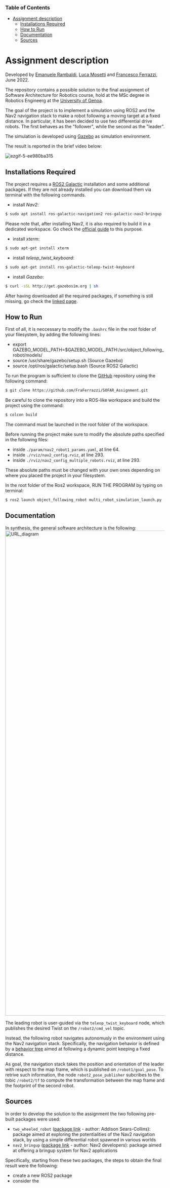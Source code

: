 ### Table of Contents

- [Assignment description](#assignment-description)
  * [Installations Required](#installations-required)
  * [How to Run](#how-to-run)
  * [Documentation](#documentation)
  * [Sources](#sources)

Assignment description
=================

Developed by [Emanuele Rambaldi](https://github.com/LaRambla20), [Luca Mosetti](https://github.com/mose247) and [Francesco Ferrazzi](https://github.com/FraFerrazzi), June 2022.

The repository contains a possible solution to the final assignment of Software Architecture for Robotics course, hold at the MSc degree in Robotics Engineerg at the [University of Genoa](https://unige.it/it/).

The goal of the project is to implement a simulation using ROS2 and the Nav2 navigation stack to make a robot following a moving target at a fixed distance. In particular, it has been decided to use two differential drive robots. The first behaves as the "follower", while the second as the "leader".

The simulation is developed using [Gazebo](https://gazebosim.org/home) as simulation environment.

The result is reported in the brief video below:

![ezgif-5-ee980ba315](https://user-images.githubusercontent.com/91455159/173257879-858cf26b-eed0-4dc6-ab5d-bf962255917e.gif)

 
Installations Required
----------------------

The project requires a [ROS2 Galactic](https://docs.ros.org/en/galactic/Installation.html) installation and some additional packages. If they are not already installed you can download them via terminal with the following commands.

*  install _Nav2_:
```bash
$ sudo apt install ros-galactic-navigation2 ros-galactic-nav2-bringup '~ros-galactic-turtlebot3-.*'
```
Please note that, after installing Nav2, it is also required to build it in a dedicated workspace. Go check the [official guide](https://navigation.ros.org/build_instructions/index.html) to this purpose.

* install _xterm_:
```bash
$ sudo apt-get install xterm
```
* install _teleop_twist_keyboard_:
```bash
$ sudo apt-get install ros-galactic-teleop-twist-keyboard
```
* install _Gazebo_:
```bash
$ curl -sSL http://get.gazebosim.org | sh
```
After having downloaded all the required packages, if something is still missing, go check the [linked page](https://automaticaddison.com/how-to-create-an-object-following-robot-ros-2-navigation/). 

How to Run
-------------

First of all, it is neccessary to modify the `.bashrc` file in the root folder of your filesystem, by adding the following lines:
* export GAZEBO_MODEL_PATH=$GAZEBO_MODEL_PATH:<absolute path to your ROS2 workspace>/src/object_following_robot/models/
* source /usr/share/gazebo/setup.sh (Source Gazebo)
* source /opt/ros/galactic/setup.bash (Source ROS2 Galactic)

To run the program is sufficient to clone the [GitHub](https://github.com/FraFerrazzi/SOFAR_Assignment) repository using the following command:
```bash
$ git clone https://github.com/FraFerrazzi/SOFAR_Assignment.git
```
Be careful to clone the repository into a ROS-like workspace and build the project using the command:
```bash
$ colcon build
```
The command must be launched in the root folder of the workspace.

Before running the project make sure to modify the absolute paths specified in the following files:
* inside `./param/nav2_robot1_params.yaml`, at line 64.
* inside `./rviz/nav2_config.rviz`, at line 293.
* inside `./rviz/nav2_config_multiple_robots.rviz`, at line 293.

These absolute paths must be changed with your own ones depending on where you placed the project in your filesystem.

In the root folder of the Ros2 workspace, RUN THE PROGRAM by typing on terminal:
```bash
$ ros2 launch object_following_robot multi_robot_simulation_launch.py
```

Documentation
-------------

In synthesis, the general software architecture is the following:
<img width="1532" alt="URL_diagram" src="https://user-images.githubusercontent.com/91314392/173240621-f51c2a4e-89b0-47fa-9798-9053395f240c.png">

The leading robot is user-guided via the `teleop_twist_keyboard` node, which publishes the desired Twist on the `/robot2/cmd_vel` topic. 

Instead, the following robot navigates autonomusly in the environment using the Nav2 navigation stack. Specifically, the navigation behavior is defined by a [behavior tree](https://navigation.ros.org/behavior_trees/index.html) aimed at following a dynamic point keeping a fixed distance.

As goal, the navigation stack takes the position and orientation of the leader with respect to the map frame, which is published on `/robot1/goal_pose`. To retrive such information, the node `robot2_pose_publisher` subcribes to the tobic `/robot2/tf` to compute the transformation between the map frame and the footprint of the second robot. 

Sources
--------

In order to develop the solution to the assignment the two following pre-built packages were used:
* `two_wheeled_robot` ([package link](https://drive.google.com/drive/folders/1JP12kp4JZ6SM0E8zhxI99ERBMf3qL6QW) - author: Addison Sears-Collins): package aimed at exploring the potentialities of the Nav2 navigation stack, by using a simple differential robot spawned in various worlds
* `nav2_bringup` ([package link](https://github.com/ros-planning/navigation2/tree/main/nav2_bringup) - author: Nav2 developers): package aimed at offering a bringup system for Nav2 applications

Specifically, starting from these two packages, the steps to obtain the final result were the following:
* create a new ROS2 package
* consider the 
